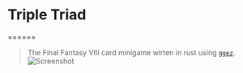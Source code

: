 # Triple Triad
======
>The Final Fantasy VIII card minigame wirten in rust using [`ggez`](https://github.com/ggez/ggez).
![Screenshot](date/image/screenshot.png)
